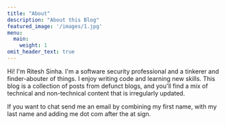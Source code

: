 ```yaml
---
title: "About"
description: "About this Blog"
featured_image: '/images/1.jpg'
menu:
  main:
    weight: 1
omit_header_text: true
---
```


Hi! I'm Ritesh Sinha. I'm a software security professional and a tinkerer and finder-abouter of things. I enjoy writing code and learning new skills. This blog is a collection of posts from defunct blogs, and you'll find a mix of technical and non-technical content that is irregularly updated.

If you want to chat send me an email by combining my first name, with my last name and adding me dot com after the at sign.
